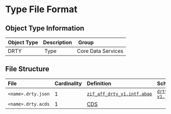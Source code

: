# Type File Format

## Object Type Information

Object Type | Description | Group
:--- | :--- | :---
DRTY | Type | Core Data Services

## File Structure

File | Cardinality | Definition | Schema | Example
:--- | :---  | :--- | :--- | :---
`<name>.drty.json` | 1 | [`zif_aff_drty_v1.intf.abap`](./type/zif_aff_drty_v1.intf.abap) | [`drty-v1.json`](./drty-v1.json) | [`z_aff_example_drty.drty.json`](./examples/z_aff_example_drty.drty.json)
`<name>.drty.acds` | 1 | [CDS](https://help.sap.com/doc/abapdocu_cp_index_htm/CLOUD/en-US/index.htm?file=abencds.htm) | | [`z_aff_example_drty.drty.acds`](./examples/z_aff_example_drty.drty.acds)
